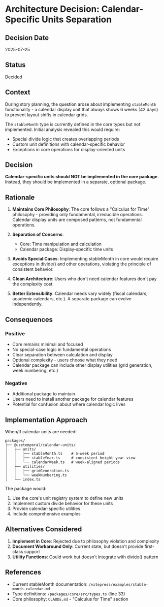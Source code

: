 # Architecture Decision: Calendar-Specific Units Separation

## Decision Date
2025-07-25

## Status
Decided

## Context

During story planning, the question arose about implementing `stableMonth` functionality - a calendar display unit that always shows 6 weeks (42 days) to prevent layout shifts in calendar grids.

The `stableMonth` type is currently defined in the core types but not implemented. Initial analysis revealed this would require:
- Special divide logic that creates overlapping periods
- Custom unit definitions with calendar-specific behavior
- Exceptions in core operations for display-oriented units

## Decision

**Calendar-specific units should NOT be implemented in the core package.** Instead, they should be implemented in a separate, optional package.

## Rationale

1. **Maintains Core Philosophy**: The core follows a "Calculus for Time" philosophy - providing only fundamental, irreducible operations. Calendar display units are composed patterns, not fundamental operations.

2. **Separation of Concerns**: 
   - Core: Time manipulation and calculation
   - Calendar package: Display-specific time units

3. **Avoids Special Cases**: Implementing stableMonth in core would require exceptions in divide() and other operations, violating the principle of consistent behavior.

4. **Clean Architecture**: Users who don't need calendar features don't pay the complexity cost.

5. **Better Extensibility**: Calendar needs vary widely (fiscal calendars, academic calendars, etc.). A separate package can evolve independently.

## Consequences

### Positive
- Core remains minimal and focused
- No special-case logic in fundamental operations
- Clear separation between calculation and display
- Optional complexity - users choose what they need
- Calendar package can include other display utilities (grid generation, week numbering, etc.)

### Negative
- Additional package to maintain
- Users need to install another package for calendar features
- Potential for confusion about where calendar logic lives

## Implementation Approach

When/if calendar units are needed:

```
packages/
├── @usetemporal/calendar-units/
│   ├── units/
│   │   ├── stableMonth.ts    # 6-week period
│   │   ├── stableYear.ts     # consistent height year view
│   │   └── calendarWeek.ts   # week-aligned periods
│   ├── utilities/
│   │   ├── gridGeneration.ts
│   │   └── weekNumbering.ts
│   └── index.ts
```

The package would:
1. Use the core's unit registry system to define new units
2. Implement custom divide behavior for these units
3. Provide calendar-specific utilities
4. Include comprehensive examples

## Alternatives Considered

1. **Implement in Core**: Rejected due to philosophy violation and complexity
2. **Document Workaround Only**: Current state, but doesn't provide first-class support
3. **Utility Functions**: Could work but doesn't integrate with divide() pattern

## References

- Current stableMonth documentation: `/vitepress/examples/stable-month-calendar.md`
- Type definitions: `/packages/core/src/types.ts` (line 33)
- Core philosophy: `CLAUDE.md` - "Calculus for Time" section